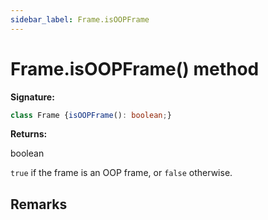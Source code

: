 ```yaml
---
sidebar_label: Frame.isOOPFrame
---
```

# Frame.isOOPFrame() method

**Signature:**

```typescript
class Frame {isOOPFrame(): boolean;}
```
**Returns:**

boolean

`true` if the frame is an OOP frame, or `false` otherwise.

## Remarks


